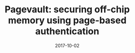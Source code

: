 ---
title: "Pagevault: securing off-chip memory using page-based authentication"
authors: "Blaise-Pascal Tine, Sudhakar Yalamanchili"
collection: publications
date: 2017-10-02
venue: "Proceedings of the International Symposium on Memory Systems"
venue_type: conference
citation: "Blaise-Pascal Tine and Sudhakar Yalamanchili. 2017. Pagevault: securing off-chip memory using page-based authentication. In Proceedings of the International Symposium on Memory Systems (MEMSYS '17). Association for Computing Machinery, New York, NY, USA, 293–304. https://doi.org/10.1145/3132402.3132439"
---